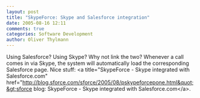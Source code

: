 ```yaml
---
layout: post
title: "SkypeForce: Skype and Salesforce integration"
date: 2005-08-16 12:11
comments: true
categories: Software Development
author: Oliver Thylmann
---
```



Using Salesforce? Using Skype? Why not link the two? Whenever a call comes in via Skype, the system will automatically load the corresponding Salesforce page. Nice stuff: &lt;a title=&quot;SkypeForce - Skype integrated with Salesforce.com&quot; href=&quot;http://blog.sforce.com/sforce/2005/08/pskypeforcepone.html&quot;&gt;sforce blog: SkypeForce - Skype integrated with Salesforce.com&lt;/a&gt;.


